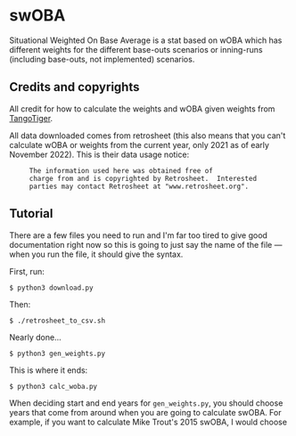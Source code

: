 # swOBA

Situational Weighted On Base Average is a stat based on wOBA which has different weights for the different base-outs scenarios or inning-runs (including base-outs, not implemented) scenarios.

## Credits and copyrights

All credit for how to calculate the weights and wOBA given weights from [TangoTiger](http://tangotiger.net/wpali.html).

All data downloaded comes from retrosheet (this also means that you can't calculate wOBA or weights from the current year, only 2021 as of early November 2022). This is their data usage notice:

```
     The information used here was obtained free of
     charge from and is copyrighted by Retrosheet.  Interested
     parties may contact Retrosheet at "www.retrosheet.org".
```

## Tutorial

There are a few files you need to run and I'm far too tired to give good documentation right now so this is going to just say the name of the file — when you run the file, it should give the syntax.

First, run:

```
$ python3 download.py
```

Then:

```
$ ./retrosheet_to_csv.sh
```

Nearly done...

```
$ python3 gen_weights.py
```

This is where it ends:

```
$ python3 calc_woba.py
```

When deciding start and end years for `gen_weights.py`, you should choose years that come from around when you are going to calculate swOBA. For example, if you want to calculate Mike Trout's 2015 swOBA, I would choose
